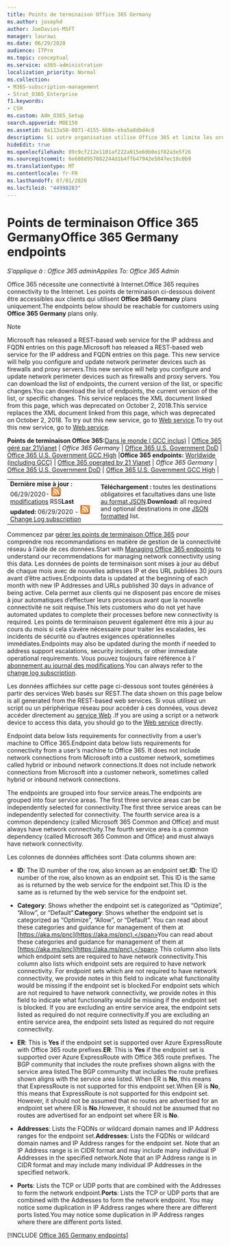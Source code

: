 ```yaml
---
title: Points de terminaison Office 365 Germany
ms.author: josephd
author: JoeDavies-MSFT
manager: laurawi
ms.date: 06/29/2020
audience: ITPro
ms.topic: conceptual
ms.service: o365-administration
localization_priority: Normal
ms.collection:
- M365-subscription-management
- Strat_O365_Enterprise
f1.keywords:
- CSH
ms.custom: Adm_O365_Setup
search.appverid: MOE150
ms.assetid: 8a113a50-0071-4155-bb8e-eba5a8dbd4c8
description: Si votre organisation utilise Office 365 et limite les ordinateurs de votre réseau à se connecter à Internet, vous trouverez ci-dessous les points de terminaison (noms de domaine complets, ports, URL et plages d’adresses IPv4 et IPv6) que vous devez inclure dans vos listes vertes de trafic sortant afin de vous assurer que vos ordinateurs peuvent utiliser correctement Office 365.
hideEdit: true
ms.openlocfilehash: 89c9cf212e1101af222a915e60b0e1f82a3e5f26
ms.sourcegitcommit: 6e608d957082244d1b4ffb47942e5847ec18c0b9
ms.translationtype: MT
ms.contentlocale: fr-FR
ms.lasthandoff: 07/01/2020
ms.locfileid: "44998283"
---
```

# <a name="office-365-germany-endpoints"></a><span data-ttu-id="01677-103">Points de terminaison Office 365 Germany</span><span class="sxs-lookup"><span data-stu-id="01677-103">Office 365 Germany endpoints</span></span>

 <span data-ttu-id="01677-104">*S’applique à : Office 365 admin*</span><span class="sxs-lookup"><span data-stu-id="01677-104">*Applies To: Office 365 Admin*</span></span>

<span data-ttu-id="01677-105">Office 365 nécessite une connectivité à Internet.</span><span class="sxs-lookup"><span data-stu-id="01677-105">Office 365 requires connectivity to the Internet.</span></span> <span data-ttu-id="01677-106">Les points de terminaison ci-dessous doivent être accessibles aux clients qui utilisent **Office 365 Germany** plans uniquement.</span><span class="sxs-lookup"><span data-stu-id="01677-106">The endpoints below should be reachable for customers using **Office 365 Germany** plans only.</span></span>
  
> [!NOTE]
> <span data-ttu-id="01677-107">Microsoft has released a REST-based web service for the IP address and FQDN entries on this page.</span><span class="sxs-lookup"><span data-stu-id="01677-107">Microsoft has released a REST-based web service for the IP address and FQDN entries on this page.</span></span> <span data-ttu-id="01677-108">This new service will help you configure and update network perimeter devices such as firewalls and proxy servers.</span><span class="sxs-lookup"><span data-stu-id="01677-108">This new service will help you configure and update network perimeter devices such as firewalls and proxy servers.</span></span> <span data-ttu-id="01677-109">You can download the list of endpoints, the current version of the list, or specific changes.</span><span class="sxs-lookup"><span data-stu-id="01677-109">You can download the list of endpoints, the current version of the list, or specific changes.</span></span> <span data-ttu-id="01677-110">This service replaces the XML document linked from this page, which was deprecated on October 2, 2018.</span><span class="sxs-lookup"><span data-stu-id="01677-110">This service replaces the XML document linked from this page, which was deprecated on October 2, 2018.</span></span> <span data-ttu-id="01677-111">To try out this new service, go to [Web service](office-365-ip-web-service.md).</span><span class="sxs-lookup"><span data-stu-id="01677-111">To try out this new service, go to [Web service](office-365-ip-web-service.md).</span></span>
 
 <span data-ttu-id="01677-112">**Points de terminaison Office 365:**[Dans le monde ( GCC inclus)](urls-and-ip-address-ranges.md)  | [Office 365 géré par 21Vianet](urls-and-ip-address-ranges-21vianet.md)  | *Office 365 Germany* | [Office 365 U.S. Government DoD](office-365-u-s-government-dod-endpoints.md) | [Office 365 U.S. Government GCC High](office-365-u-s-government-gcc-high-endpoints.md)  |</span><span class="sxs-lookup"><span data-stu-id="01677-112">**Office 365 endpoints:** [Worldwide (including GCC)](urls-and-ip-address-ranges.md)  | [Office 365 operated by 21 Vianet](urls-and-ip-address-ranges-21vianet.md)  | *Office 365 Germany* | [Office 365 U.S. Government DoD](office-365-u-s-government-dod-endpoints.md) | [Office 365 U.S. Government GCC High](office-365-u-s-government-gcc-high-endpoints.md)  |</span></span>
  
|||
|:-----|:-----|
|<span data-ttu-id="01677-113">**Dernière mise à jour :** 06/29/2020- ![ abonnement au journal des ](media/5dc6bb29-25db-4f44-9580-77c735492c4b.png) [modifications](https://endpoints.office.com/version/Germany?allversions=true&format=rss&clientrequestid=b10c5ed1-bad1-445f-b386-b919946339a7) RSS</span><span class="sxs-lookup"><span data-stu-id="01677-113">**Last updated:** 06/29/2020 - ![RSS](media/5dc6bb29-25db-4f44-9580-77c735492c4b.png) [Change Log subscription](https://endpoints.office.com/version/Germany?allversions=true&format=rss&clientrequestid=b10c5ed1-bad1-445f-b386-b919946339a7)</span></span> |<span data-ttu-id="01677-114">**Téléchargement :** toutes les destinations obligatoires et facultatives dans une liste [au format JSON](https://endpoints.office.com/endpoints/Germany?clientrequestid=b10c5ed1-bad1-445f-b386-b919946339a7).</span><span class="sxs-lookup"><span data-stu-id="01677-114">**Download:** all required and optional destinations in one [JSON formatted](https://endpoints.office.com/endpoints/Germany?clientrequestid=b10c5ed1-bad1-445f-b386-b919946339a7) list.</span></span>  <br/> |

<span data-ttu-id="01677-115">Commencez par [gérer les points de terminaison Office 365](managing-office-365-endpoints.md) pour comprendre nos recommandations en matière de gestion de la connectivité réseau à l’aide de ces données.</span><span class="sxs-lookup"><span data-stu-id="01677-115">Start with [Managing Office 365 endpoints](managing-office-365-endpoints.md) to understand our recommendations for managing network connectivity using this data.</span></span> <span data-ttu-id="01677-116">Les données de points de terminaison sont mises à jour au début de chaque mois avec de nouvelles adresses IP et des URL publiées 30 jours avant d’être actives.</span><span class="sxs-lookup"><span data-stu-id="01677-116">Endpoints data is updated at the beginning of each month with new IP Addresses and URLs published 30 days in advance of being active.</span></span> <span data-ttu-id="01677-117">Cela permet aux clients qui ne disposent pas encore de mises à jour automatiques d’effectuer leurs processus avant que la nouvelle connectivité ne soit requise.</span><span class="sxs-lookup"><span data-stu-id="01677-117">This lets customers who do not yet have automated updates to complete their processes before new connectivity is required.</span></span> <span data-ttu-id="01677-118">Les points de terminaison peuvent également être mis à jour au cours du mois si cela s’avère nécessaire pour traiter les escalades, les incidents de sécurité ou d’autres exigences opérationnelles immédiates.</span><span class="sxs-lookup"><span data-stu-id="01677-118">Endpoints may also be updated during the month if needed to address support escalations, security incidents, or other immediate operational requirements.</span></span> <span data-ttu-id="01677-119">Vous pouvez toujours faire référence à l' [abonnement au journal des modifications](https://endpoints.office.com/version/Germany?allversions=true&format=rss&clientrequestid=b10c5ed1-bad1-445f-b386-b919946339a7).</span><span class="sxs-lookup"><span data-stu-id="01677-119">You can always refer to the [change log subscription](https://endpoints.office.com/version/Germany?allversions=true&format=rss&clientrequestid=b10c5ed1-bad1-445f-b386-b919946339a7).</span></span>

<span data-ttu-id="01677-120">Les données affichées sur cette page ci-dessous sont toutes générées à partir des services Web basés sur REST.</span><span class="sxs-lookup"><span data-stu-id="01677-120">The data shown on this page below is all generated from the REST-based web services.</span></span> <span data-ttu-id="01677-121">Si vous utilisez un script ou un périphérique réseau pour accéder à ces données, vous devez accéder directement au [service Web](office-365-ip-web-service.md) .</span><span class="sxs-lookup"><span data-stu-id="01677-121">If you are using a script or a network device to access this data, you should go to the [Web service](office-365-ip-web-service.md) directly.</span></span>

<span data-ttu-id="01677-122">Endpoint data below lists requirements for connectivity from a user’s machine to Office 365.</span><span class="sxs-lookup"><span data-stu-id="01677-122">Endpoint data below lists requirements for connectivity from a user’s machine to Office 365.</span></span> <span data-ttu-id="01677-123">It does not include network connections from Microsoft into a customer network, sometimes called hybrid or inbound network connections.</span><span class="sxs-lookup"><span data-stu-id="01677-123">It does not include network connections from Microsoft into a customer network, sometimes called hybrid or inbound network connections.</span></span>

<span data-ttu-id="01677-124">The endpoints are grouped into four service areas.</span><span class="sxs-lookup"><span data-stu-id="01677-124">The endpoints are grouped into four service areas.</span></span> <span data-ttu-id="01677-125">The first three service areas can be independently selected for connectivity.</span><span class="sxs-lookup"><span data-stu-id="01677-125">The first three service areas can be independently selected for connectivity.</span></span> <span data-ttu-id="01677-126">The fourth service area is a common dependency (called Microsoft 365 Common and Office) and must always have network connectivity.</span><span class="sxs-lookup"><span data-stu-id="01677-126">The fourth service area is a common dependency (called Microsoft 365 Common and Office) and must always have network connectivity.</span></span>

<span data-ttu-id="01677-127">Les colonnes de données affichées sont :</span><span class="sxs-lookup"><span data-stu-id="01677-127">Data columns shown are:</span></span>

- <span data-ttu-id="01677-128">**ID**: The ID number of the row, also known as an endpoint set.</span><span class="sxs-lookup"><span data-stu-id="01677-128">**ID**: The ID number of the row, also known as an endpoint set.</span></span> <span data-ttu-id="01677-129">This ID is the same as is returned by the web service for the endpoint set.</span><span class="sxs-lookup"><span data-stu-id="01677-129">This ID is the same as is returned by the web service for the endpoint set.</span></span>

- <span data-ttu-id="01677-130">**Category**: Shows whether the endpoint set is categorized as “Optimize”, “Allow”, or “Default”.</span><span class="sxs-lookup"><span data-stu-id="01677-130">**Category**: Shows whether the endpoint set is categorized as “Optimize”, “Allow”, or “Default”.</span></span> <span data-ttu-id="01677-131">You can read about these categories and guidance for management of them at [https://aka.ms/pnc](https://aka.ms/pnc).</span><span class="sxs-lookup"><span data-stu-id="01677-131">You can read about these categories and guidance for management of them at [https://aka.ms/pnc](https://aka.ms/pnc).</span></span> <span data-ttu-id="01677-132">This column also lists which endpoint sets are required to have network connectivity.</span><span class="sxs-lookup"><span data-stu-id="01677-132">This column also lists which endpoint sets are required to have network connectivity.</span></span> <span data-ttu-id="01677-133">For endpoint sets which are not required to have network connectivity, we provide notes in this field to indicate what functionality would be missing if the endpoint set is blocked.</span><span class="sxs-lookup"><span data-stu-id="01677-133">For endpoint sets which are not required to have network connectivity, we provide notes in this field to indicate what functionality would be missing if the endpoint set is blocked.</span></span> <span data-ttu-id="01677-134">If you are excluding an entire service area, the endpoint sets listed as required do not require connectivity.</span><span class="sxs-lookup"><span data-stu-id="01677-134">If you are excluding an entire service area, the endpoint sets listed as required do not require connectivity.</span></span>

- <span data-ttu-id="01677-135">**ER**: This is **Yes** if the endpoint set is supported over Azure ExpressRoute with Office 365 route prefixes.</span><span class="sxs-lookup"><span data-stu-id="01677-135">**ER**: This is **Yes** if the endpoint set is supported over Azure ExpressRoute with Office 365 route prefixes.</span></span> <span data-ttu-id="01677-136">The BGP community that includes the route prefixes shown aligns with the service area listed.</span><span class="sxs-lookup"><span data-stu-id="01677-136">The BGP community that includes the route prefixes shown aligns with the service area listed.</span></span> <span data-ttu-id="01677-137">When ER is **No**, this means that ExpressRoute is not supported for this endpoint set.</span><span class="sxs-lookup"><span data-stu-id="01677-137">When ER is **No**, this means that ExpressRoute is not supported for this endpoint set.</span></span> <span data-ttu-id="01677-138">However, it should not be assumed that no routes are advertised for an endpoint set where ER is **No**.</span><span class="sxs-lookup"><span data-stu-id="01677-138">However, it should not be assumed that no routes are advertised for an endpoint set where ER is **No**.</span></span>

- <span data-ttu-id="01677-139">**Addresses**: Lists the FQDNs or wildcard domain names and IP Address ranges for the endpoint set.</span><span class="sxs-lookup"><span data-stu-id="01677-139">**Addresses**: Lists the FQDNs or wildcard domain names and IP Address ranges for the endpoint set.</span></span> <span data-ttu-id="01677-140">Note that an IP Address range is in CIDR format and may include many individual IP Addresses in the specified network.</span><span class="sxs-lookup"><span data-stu-id="01677-140">Note that an IP Address range is in CIDR format and may include many individual IP Addresses in the specified network.</span></span>
 
- <span data-ttu-id="01677-141">**Ports**: Lists the TCP or UDP ports that are combined with the Addresses to form the network endpoint.</span><span class="sxs-lookup"><span data-stu-id="01677-141">**Ports**: Lists the TCP or UDP ports that are combined with the Addresses to form the network endpoint.</span></span> <span data-ttu-id="01677-142">You may notice some duplication in IP Address ranges where there are different ports listed.</span><span class="sxs-lookup"><span data-stu-id="01677-142">You may notice some duplication in IP Address ranges where there are different ports listed.</span></span>

[!INCLUDE [Office 365 Germany endpoints](./includes/office-365-germany-endpoints.md)]

 

